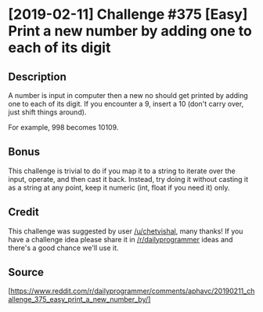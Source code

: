 # [2019-02-11] Challenge #375 [Easy] Print a new number by adding one to each of its digit

## Description
A number is input in computer then a new no should get printed by adding one to each of its digit. If you encounter a 9, insert a 10 (don't carry over, just shift things around).

For example, 998 becomes 10109.

## Bonus
This challenge is trivial to do if you map it to a string to iterate over the input, operate, and then cast it back. Instead, try doing it without casting it as a string at any point, keep it numeric (int, float if you need it) only.

## Credit
This challenge was suggested by user [/u/chetvishal](https://www.reddit.com/u/chetvishal), many thanks! If you have a challenge idea please share it in [/r/dailyprogrammer](https://www.reddit.com/r/dailyprogrammer) ideas and there's a good chance we'll use it.

## Source
[https://www.reddit.com/r/dailyprogrammer/comments/aphavc/20190211_challenge_375_easy_print_a_new_number_by/]

